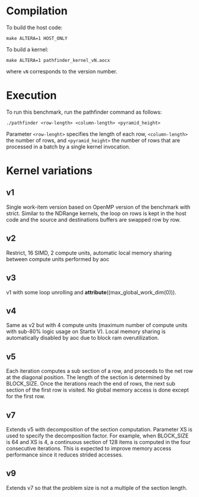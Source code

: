 # Compilation

To build the host code:

```
make ALTERA=1 HOST_ONLY
```

To build a kernel:

```
make ALTERA=1 pathfinder_kernel_vN.aocx
```

where `vN` corresponds to the version number.

# Execution

To run this benchmark, run the pathfinder command as follows:

```
./pathfinder <row-length> <column-length> <pyramid_height>
```

Parameter `<row-lenght>` specifies the length of each row, `<column-length>` the number of rows, and `<pyramid_height>` the number of rows that are processed in a batch by a single kernel invocation.

# Kernel variations

## v1

Single work-item version based on OpenMP version of the benchmark
with strict. Similar to the NDRange kernels, the loop on rows is
kept in the host code and the source and destinations buffers are
swapped row by row.

## v2

Restrict, 16 SIMD, 2 compute units, automatic local memory sharing
between compute units performed by aoc

## v3

v1 with some loop unrolling and __attribute__((max_global_work_dim(0))).

## v4

Same as v2 but with 4 compute units (maximum number of compute units
with sub-80% logic usage on Startix V). Local memory sharing is
automatically disabled by aoc due to block ram overutilization.

## v5

Each iteration computes a sub section of a row, and proceeds to the
net row at the diagonal position. The length of the section is
determined by BLOCK_SIZE. Once the iterations reach the end of
rows, the next sub section of the first row is visited. No global
memory access is done except for the first row.

## v7

Extends v5 with decomposition of the section computation. Parameter
XS is used to specify the decomposition factor. For example, when BLOCK_SIZE
is 64 and XS is 4, a continuous section of 128 items is computed
in the four consecutive iterations. This is expected to improve
memory access performance since it reduces strided accesses.

## v9

Extends v7 so that the problem size is not a multiple of the section
length.
